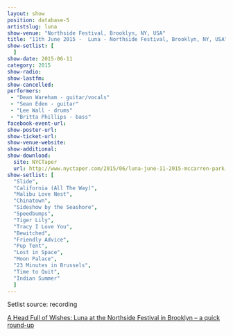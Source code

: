 ```yaml
---
layout: show
position: database-5
artistslug: luna
show-venue: "Northside Festival, Brooklyn, NY, USA"
title: "11th June 2015 -  Luna - Northside Festival, Brooklyn, NY, USA"
show-setlist: [
  ]
show-date: 2015-06-11
category: 2015
show-radio:
show-lastfm:
show-cancelled:
performers:
 - "Dean Wareham - guitar/vocals"
 - "Sean Eden - guitar"
 - "Lee Wall - drums"
 - "Britta Phillips - bass"
facebook-event-url:
show-poster-url:
show-ticket-url:
show-venue-website:
show-additional:
show-download:
  site: NYCTaper
  url: http://www.nyctaper.com/2015/06/luna-june-11-2015-mccarren-park-northside-fest-flacmp3streaming/comment-page-1/
show-setlist: [
  "Slide",
  "California (All The Way)",
  "Malibu Love Nest",
  "Chinatown",
  "Sideshow by the Seashore",
  "Speedbumps",
  "Tiger Lily",
  "Tracy I Love You",
  "Bewitched",
  "Friendly Advice",
  "Pup Tent",
  "Lost in Space",
  "Moon Palace",
  "23 Minutes in Brussels",
  "Time to Quit",
  "Indian Summer"
  ]
---
```


Setlist source: recording

[A Head Full of Wishes: Luna at the Northside Festival in Brooklyn – a quick round-up](/2015/06/17/luna-at-the-northside-festival-in-brooklyn-a-quick-round-up/)
